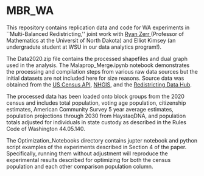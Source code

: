 # MBR_WA

This repository contains replication data and code for WA experiments in ``Multi-Balanced Redistricting,'' joint work with <a href="https://und.edu/directory/ryan.zerr"> Ryan Zerr <a/> (Professor of Mathematics at the Universit of North Dakota) and Elliot Kimsey (an undergradute student at WSU in our data analytics program!). 

The Data2020.zip file contains the processed shapefiles and dual graph used in the analysis. The Malaprop_Merge.ipynb notebook demonstrates the processing and compilation steps from various raw data sources but the initial datasets are not included here for size reasons. Source data was obtained from the <a href="https://www.census.gov/data/developers/data-sets.html">US Census API</a>, <a href="https://data2.nhgis.org/main#">NHGIS</a>, and the <a href="https://redistrictingdatahub.org/">Redistricting Data Hub</a>.  

The processed data has been loaded onto block groups from the 2020 census and includes total population, voting age population, citizenship estimates, American Community Survey 5 year average estimates, population projections through 2030 from HaystaqDNA, and population totals adjusted for individuals in state custody as described in the Rules Code of Washington 44.05.140. 

The Optimization_Notebooks directory contains jupter notebook and python script examples of the experiments described in Section 4 of the paper. Specifically, running them without adjustment will reproduce the experimental results described for optimizing for both the census population and each other comparison population column. 


